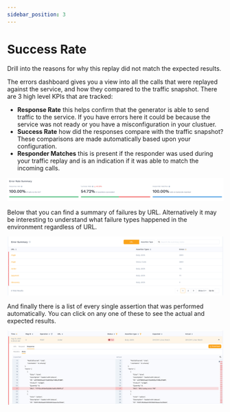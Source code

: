 ```yaml
---
sidebar_position: 3
---
```


# Success Rate

Drill into the reasons for why this replay did not match the expected results.

The errors dashboard gives you a view into all the calls that were replayed against the service, and how they compared to the traffic snapshot. There are 3 high level KPIs that are tracked:

* **Response Rate** this helps confirm that the generator is able to send traffic to the service. If you have errors here it could be because the service was not ready or you have a misconfiguration in your clustuer.
* **Success Rate** how did the responses compare with the traffic snapshot? These comparisons are made automatically based upon your configuration.
* **Responder Matches** this is present if the responder was used during your traffic replay and is an indication if it was able to match the incoming calls.

![](./screen-shot-2021-08-13-at-11.52.26-am.png)

Below that you can find a summary of failures by URL. Alternatively it may be interesting to understand what failure types happened in the environment regardless of URL.

![Errors by URL](./screen-shot-2021-08-13-at-11.52.46-am.png)

And finally there is a list of every single assertion that was performed automatically. You can click on any one of these to see the actual and expected results.

![Assertion with Side by Side Diff](./screen-shot-2021-08-13-at-11.53.15-am.png)
